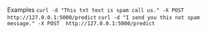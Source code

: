 Examples
`curl -d "This txt text is spam call us." -X POST  http://127.0.0.1:5000/predict`
`curl -d "I send you this not spam message." -X POST  http://127.0.0.1:5000/predict`

